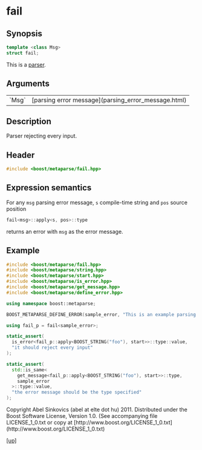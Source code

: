 # fail

## Synopsis

```cpp
template <class Msg>
struct fail;
```

This is a [parser](parser.html).

## Arguments

<table cellpadding='0' cellspacing='0'>
  <tr>
    <td>`Msg`</td>
    <td>[parsing error message](parsing_error_message.html)</td>
  </tr>
</table>

## Description

Parser rejecting every input.

## Header

```cpp
#include <boost/metaparse/fail.hpp>
```

## Expression semantics

For any `msg` parsing error message, `s` compile-time string and `pos` source
position

```cpp
fail<msg>::apply<s, pos>::type
```

returns an error with `msg` as the error message.

## Example

```cpp
#include <boost/metaparse/fail.hpp>
#include <boost/metaparse/string.hpp>
#include <boost/metaparse/start.hpp>
#include <boost/metaparse/is_error.hpp>
#include <boost/metaparse/get_message.hpp>
#include <boost/metaparse/define_error.hpp>

using namespace boost::metaparse;

BOOST_METAPARSE_DEFINE_ERROR(sample_error, "This is an example parsing error");

using fail_p = fail<sample_error>;

static_assert(
  is_error<fail_p::apply<BOOST_STRING("foo"), start>>::type::value,
  "it should reject every input"
);

static_assert(
  std::is_same<
    get_message<fail_p::apply<BOOST_STRING("foo"), start>>::type,
    sample_error
  >::type::value,
  "the error message should be the type specified"
);
```

<p class="copyright">
Copyright Abel Sinkovics (abel at elte dot hu) 2011.
Distributed under the Boost Software License, Version 1.0.
(See accompanying file LICENSE_1_0.txt or copy at
[http://www.boost.org/LICENSE_1_0.txt](http://www.boost.org/LICENSE_1_0.txt)
</p>

[[up]](reference.html)

